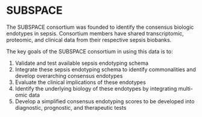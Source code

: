 # SUBSPACE
The SUBSPACE consortium was founded to identify the consensus biologic endotypes in sepsis. Consortium members have shared transcriptomic, proteomic, and clinical data from their respective sepsis biobanks.

The key goals of the SUBSPACE consortium in using this data is to:
1) Validate and test available sepsis endotyping schema
2) Integrate these sepsis endotyping schema to identify commonalities and develop overarching consensus endotypes
3) Evaluate the clinical implications of these endotypes
4) Identify the underlying biology of these endotypes by integrating multi-omic data
5) Develop a simplified consensus endotyping scores to be developed into diagnostic, prognostic, and therapeutic tests
